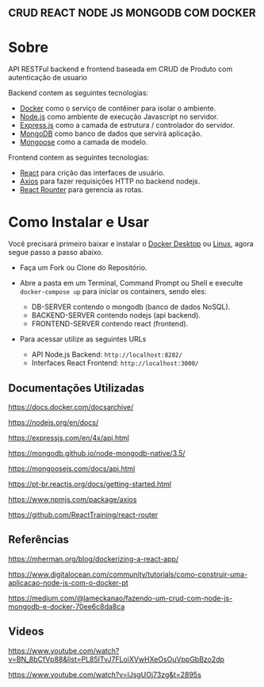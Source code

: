 ## CRUD REACT NODE JS MONGODB COM DOCKER

# Sobre
API RESTFul backend e frontend baseada em CRUD de Produto com autenticação de usuario

Backend contem as seguintes tecnologias:

- [Docker](https://www.docker.com/) como o serviço de contêiner para isolar o ambiente.
- [Node.js](https://nodejs.org/en/) como ambiente de execução Javascript no servidor.
- [Express.js](https://expressjs.com/) como a camada de estrutura / controlador do servidor.
- [MongoDB](https://www.mongodb.com/) como banco de dados que servirá aplicação.
- [Mongoose](https://mongoosejs.com/) como a camada de modelo.

Frontend contem as seguintes tecnologias:
- [React](https://pt-br.reactjs.org/) para crição das interfaces de usuário.
- [Axios](https://www.npmjs.com/package/axios) para fazer requisições HTTP no backend nodejs.
- [React Rounter](https://github.com/ReactTraining/react-router) para gerencia as rotas.


# Como Instalar e Usar
Você precisará primeiro baixar e instalar o [Docker Desktop](https://www.docker.com/products/docker-desktop) ou [Linux](https://docs.docker.com/install/linux/docker-ce/ubuntu/), agora segue passo a passo abaixo.

- Faça um Fork ou Clone do Repositório.
- Abre a pasta em um Terminal, Command Prompt ou Shell e execulte `docker-compose up` para iniciar os containers, sendo eles:
  - DB-SERVER contendo o mongodb (banco de dados NoSQL).
  - BACKEND-SERVER contendo nodejs (api backend).
  - FRONTEND-SERVER contendo react (frontend).

- Para acessar utilize as seguintes URLs
  - API Node.js Backend: `http://localhost:8282/`
  - Interfaces React Frontend: `http://localhost:3000/`
  
  
## Documentações Utilizadas
https://docs.docker.com/docsarchive/

https://nodejs.org/en/docs/

https://expressjs.com/en/4x/api.html

https://mongodb.github.io/node-mongodb-native/3.5/

https://mongoosejs.com/docs/api.html

https://pt-br.reactjs.org/docs/getting-started.html

https://www.npmjs.com/package/axios

https://github.com/ReactTraining/react-router

## Referências
https://mherman.org/blog/dockerizing-a-react-app/

https://www.digitalocean.com/community/tutorials/como-construir-uma-aplicacao-node-js-com-o-docker-pt

https://medium.com/@lameckanao/fazendo-um-crud-com-node-js-mongodb-e-docker-70ee6c8da8ca

## Videos
https://www.youtube.com/watch?v=BN_8bCfVp88&list=PL85ITvJ7FLoiXVwHXeOsOuVppGbBzo2dp

https://www.youtube.com/watch?v=lJsgUOj73zg&t=2895s
